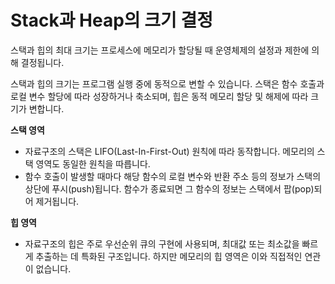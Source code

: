 # Stack과 Heap의 크기 결정

스택과 힙의 최대 크기는 프로세스에 메모리가 할당될 때 운영체제의 설정과 제한에 의해 결정됩니다.

스택과 힙의 크기는 프로그램 실행 중에 동적으로 변할 수 있습니다. 스택은 함수 호출과 로컬 변수 할당에 따라 성장하거나 축소되며, 힙은 동적 메모리 할당 및 해제에 따라 크기가 변합니다.



**스택 영역**

* 자료구조의 스택은 LIFO(Last-In-First-Out) 원칙에 따라 동작합니다. 메모리의 스택 영역도 동일한 원칙을 따릅니다.
* 함수 호출이 발생할 때마다 해당 함수의 로컬 변수와 반환 주소 등의 정보가 스택의 상단에 푸시(push)됩니다. 함수가 종료되면 그 함수의 정보는 스택에서 팝(pop)되어 제거됩니다.

**힙 영역**

* 자료구조의 힙은 주로 우선순위 큐의 구현에 사용되며, 최대값 또는 최소값을 빠르게 추출하는 데 특화된 구조입니다. 하지만 메모리의 힙 영역은 이와 직접적인 연관이 없습니다.

